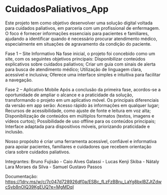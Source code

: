 # CuidadosPaliativos_App


Este projeto tem como objetivo desenvolver uma solução digital voltada para cuidados paliativos, em parceria com um profissional de enfermagem. O foco é fornecer informações essenciais para pacientes e familiares, ajudando a identificar quando é necessário procurar atendimento médico, especialmente em situações de agravamento da condição do paciente.

Fase 1 – Site Informativo
Na fase inicial, o projeto foi concebido como um site, com os seguintes objetivos principais:
Disponibilizar conteúdos explicativos sobre cuidados paliativos;
Criar um guia com sinais de alerta para busca de atendimento médico;
Utilização de linguagem clara, acessível e inclusiva;
Oferece uma interface simples e intuitiva para facilitar a navegação.


Fase 2 – Aplicativo Mobile
Após a conclusão da primeira fase, acordos-se a oportunidade de ampliar o alcance e a praticidade da solução, transformando o projeto em um aplicativo móvel.
Os principais diferenciais da versão em app serão:
Acesso rápido às informações em qualquer lugar;
Recursos de acessibilidade, como ajuste de fonte e leitura em voz alta;
Disponibilização de conteúdos em múltiplos formatos (textos, imagens e vídeos curtos);
Possibilidade de uso offline para os conteúdos principais;
Interface adaptada para dispositivos móveis, priorizando praticidade e inclusão.

Nosso propósito é criar uma ferramenta acessível, confiável e informativa para apoiar pacientes, familiares e cuidadores que recebem orientação clara sobre cuidados paliativos.


Integrantes: Bruno Fujisão - Caio Alves Galassi - Lucas Kenji Skiba - Nátaly Lara Moraes da Silva - Samuel Gustavo Passos


Documentação: https://1drv.ms/w/c/7c047d728926df0a/ESBc_fLzFzBBru_LaYg8bxIBZJtZdwcSyb8nOlQ39KgEUQ?e=MgMDqI

